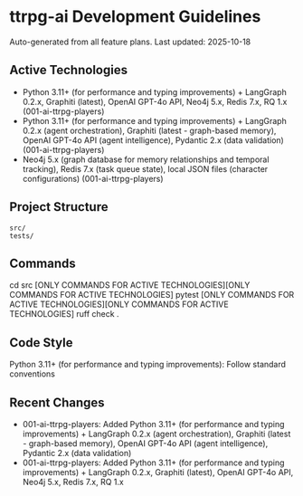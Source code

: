 # ttrpg-ai Development Guidelines

Auto-generated from all feature plans. Last updated: 2025-10-18

## Active Technologies
- Python 3.11+ (for performance and typing improvements) + LangGraph 0.2.x, Graphiti (latest), OpenAI GPT-4o API, Neo4j 5.x, Redis 7.x, RQ 1.x (001-ai-ttrpg-players)
- Python 3.11+ (for performance and typing improvements) + LangGraph 0.2.x (agent orchestration), Graphiti (latest - graph-based memory), OpenAI GPT-4o API (agent intelligence), Pydantic 2.x (data validation) (001-ai-ttrpg-players)
- Neo4j 5.x (graph database for memory relationships and temporal tracking), Redis 7.x (task queue state), local JSON files (character configurations) (001-ai-ttrpg-players)

## Project Structure
```
src/
tests/
```

## Commands
cd src [ONLY COMMANDS FOR ACTIVE TECHNOLOGIES][ONLY COMMANDS FOR ACTIVE TECHNOLOGIES] pytest [ONLY COMMANDS FOR ACTIVE TECHNOLOGIES][ONLY COMMANDS FOR ACTIVE TECHNOLOGIES] ruff check .

## Code Style
Python 3.11+ (for performance and typing improvements): Follow standard conventions

## Recent Changes
- 001-ai-ttrpg-players: Added Python 3.11+ (for performance and typing improvements) + LangGraph 0.2.x (agent orchestration), Graphiti (latest - graph-based memory), OpenAI GPT-4o API (agent intelligence), Pydantic 2.x (data validation)
- 001-ai-ttrpg-players: Added Python 3.11+ (for performance and typing improvements) + LangGraph 0.2.x, Graphiti (latest), OpenAI GPT-4o API, Neo4j 5.x, Redis 7.x, RQ 1.x

<!-- MANUAL ADDITIONS START -->
<!-- MANUAL ADDITIONS END -->
